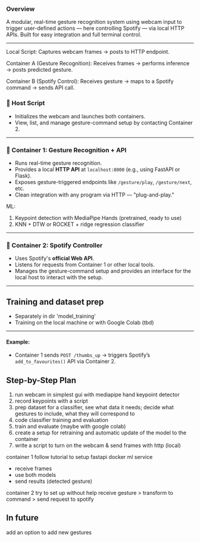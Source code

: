 ### Overview
A modular, real-time gesture recognition system using webcam input to trigger user-defined actions — here controlling Spotify — via local HTTP APIs. Built for easy integration and full terminal control. 

---

Local Script: Captures webcam frames → posts to HTTP endpoint.

Container A (Gesture Recognition): Receives frames → performs inference → posts predicted gesture.

Container B (Spotify Control): Receives gesture → maps to a Spotify command → sends API call.

### 🔹 Host Script 
- Initializes the webcam and launches both containers.
- View, list, and manage gesture-command setup by contacting Container 2.

---

### 🔹 Container 1: Gesture Recognition + API

- Runs real-time gesture recognition.
- Provides a local **HTTP API** at `localhost:8000` (e.g., using FastAPI or Flask).
- Exposes gesture-triggered endpoints like `/gesture/play`, `/gesture/next`, etc.
- Clean integration with any program via HTTP — "plug-and-play."

ML:
1) Keypoint detection with MediaPipe Hands (pretrained, ready to use)
2) KNN + DTW  or  ROCKET + ridge regression classifier

---

### 🔹 Container 2: Spotify Controller

- Uses Spotify's **official Web API**.
- Listens for requests from Container 1 or other local tools.
- Manages the gesture-command setup and provides an interface for the local host to interact with the setup.

---

## Training and dataset prep

- Separately in dir 'model_training'
- Training on the local machine or with Google Colab (tbd)

---

#### Example:
- Container 1 sends `POST /thumbs_up` → triggers Spotify’s `add_to_favourites()` API via Container 2.



## Step-by-Step Plan
1. run webcam in simplest gui with mediapipe hand keypoint detector
2. record keypoints with a script
3. prep dataset for a classifier, see what data it needs; decide what gestures to include, what they will correspond to
4. code classifier training and evaluation
5. train and evaluate (maybe with google colab)
6. create a setup for retraining and automatic update of the model to the container
7. write a script to turn on the webcam & send frames with http (local)

container 1
follow tutorial to setup fastapi docker ml service 
- receive frames
- use both models
- send results (detected gesture)

container 2
try to set up without help
receive gesture > transform to command > send request to spotify

## In future
add an option to add new gestures
